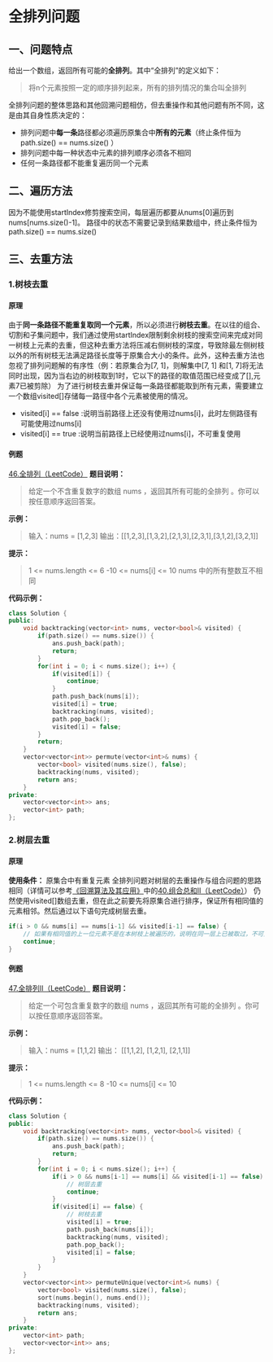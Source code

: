 # 全排列问题
## 一、问题特点
给出一个数组，返回所有可能的**全排列**。其中“全排列”的定义如下：
>将n个元素按照一定的顺序排列起来，所有的排列情况的集合叫全排列

全排列问题的整体思路和其他回溯问题相仿，但去重操作和其他问题有所不同，这是由其自身性质决定的：
- 排列问题中**每一条**路径都必须遍历原集合中**所有的元素**（终止条件恒为 path.size() == nums.size() ）
- 排列问题中每一种状态中元素的排列顺序必须各不相同
- 任何一条路径都不能重复遍历同一个元素

## 二、遍历方法
因为不能使用startIndex修剪搜索空间，每层遍历都要从nums[0]遍历到nums[nums.size()-1]。
路径中的状态不需要记录到结果数组中，终止条件恒为 path.size() == nums.size()

## 三、去重方法
### 1.树枝去重
#### 原理
由于**同一条路径不能重复取同一个元素**，所以必须进行**树枝去重**。在以往的组合、切割和子集问题中，我们通过使用startIndex限制剩余树枝的搜索空间来完成对同一树枝上元素的去重，但这种去重方法将压减右侧树枝的深度，导致除最左侧树枝以外的所有树枝无法满足路径长度等于原集合大小的条件。此外，这种去重方法也忽视了排列问题解的有序性（例：若原集合为[7, 1]，则解集中[7, 1] 和[1, 7]将无法同时出现，因为当右边的树枝取到1时，它以下的路径的取值范围已经变成了[],元素7已被剪除）
为了进行树枝去重并保证每一条路径都能取到所有元素，需要建立一个数组visited[]存储每一路径中各个元素被使用的情况。
- visited[i] == false :说明当前路径上还没有使用过nums[i]，此时左侧路径有可能使用过nums[i]
- visited[i] == true :说明当前路径上已经使用过nums[i]，不可重复使用

#### 例题
[46.全排列（LeetCode）](https://leetcode.cn/problems/permutations/description/)
**题目说明：**
>给定一个不含重复数字的数组 nums ，返回其所有可能的全排列 。你可以按任意顺序返回答案。

**示例：**
>输入：nums = [1,2,3]
输出：[[1,2,3],[1,3,2],[2,1,3],[2,3,1],[3,1,2],[3,2,1]]

**提示：**
>1 <= nums.length <= 6
-10 <= nums[i] <= 10
nums 中的所有整数互不相同

**代码示例：**
~~~cpp
class Solution {
public:
    void backtracking(vector<int> nums, vector<bool>& visited) {
        if(path.size() == nums.size()) {
            ans.push_back(path);
            return;
        }
        for(int i = 0; i < nums.size(); i++) {
            if(visited[i]) {
                continue;
            }
            path.push_back(nums[i]);
            visited[i] = true;
            backtracking(nums, visited);
            path.pop_back();
            visited[i] = false;
        }
        return;
    } 
    vector<vector<int>> permute(vector<int>& nums) {
        vector<bool> visited(nums.size(), false);
        backtracking(nums, visited);
        return ans;
    }
private:
    vector<vector<int>> ans;
    vector<int> path;
};
~~~

### 2.树层去重
#### 原理
**使用条件：** 原集合中有重复元素
全排列问题对树层的去重操作与组合问题的思路相同（详情可以参考[《回溯算法及其应用》](https://blog.csdn.net/m0_72379992/article/details/133847034?spm=1001.2014.3001.5502)中的[40.组合总和II（LeetCode）](https://leetcode.cn/problems/combination-sum-ii/)）
仍然使用visited[]数组去重，但在此之前要先将原集合进行排序，保证所有相同值的元素相邻。然后通过以下语句完成树层去重。
~~~cpp
if(i > 0 && nums[i] == nums[i-1] && visited[i-1] == false) {
    // 如果有相同值的上一位元素不是在本树枝上被遍历的，说明在同一层上已被取过，不可重复取值
    continue;
}
~~~

#### 例题
[47.全排列II（LeetCode）](https://leetcode.cn/problems/permutations-ii/description/)
**题目说明：**
>给定一个可包含重复数字的数组 nums ，返回其所有可能的全排列 。你可以按任意顺序返回答案。

**示例：**
>输入：nums = [1,1,2]
输出：
[[1,1,2],
 [1,2,1],
 [2,1,1]]

**提示：**
>1 <= nums.length <= 8
-10 <= nums[i] <= 10

**代码示例：**
~~~cpp
class Solution {
public:
    void backtracking(vector<int> nums, vector<bool>& visited) {
        if(path.size() == nums.size()) {
            ans.push_back(path);
            return;
        }
        for(int i = 0; i < nums.size(); i++) {
            if(i > 0 && nums[i-1] == nums[i] && visited[i-1] == false) {
                // 树层去重
                continue;
            }
            if(visited[i] == false) {
                // 树枝去重
                visited[i] = true;
                path.push_back(nums[i]);
                backtracking(nums, visited);
                path.pop_back();
                visited[i] = false;
            }
        }
    }
    vector<vector<int>> permuteUnique(vector<int>& nums) {
        vector<bool> visited(nums.size(), false);
        sort(nums.begin(), nums.end());
        backtracking(nums, visited);
        return ans;
    }
private:
    vector<int> path;
    vector<vector<int>> ans;
};
~~~
